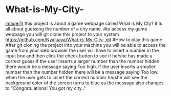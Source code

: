# What-is-My-City-
[image(1)](https://github.com/Nyajuaya/What-is-My-City-/assets/144696718/14e65157-0a62-4537-9e7b-8ed4129e4181)
this project is about a game  webpage  called What is My Cty? it is all about guessing the number of a city name.
#to access my game webpage 
you will git clone this project to your system https://github.com/Nyajuaya/What-is-My-City-.git
#How to play this game
After git cloning the project into your machine you will be able to access the  game from your web browser
the user will have to insert a number in the input box and then click the check button to see if he/she has made a correct guess 
if the user inserts a larger number than the number hidden there would be a message saying Too high.
if the user inserts a smaller number than the number hidden there will be a message saying Too low.
when the user gets to insert the correct number he/she will see the background color of the screen turns to blue as the message also changes to "Congratulations! You got my city.."
